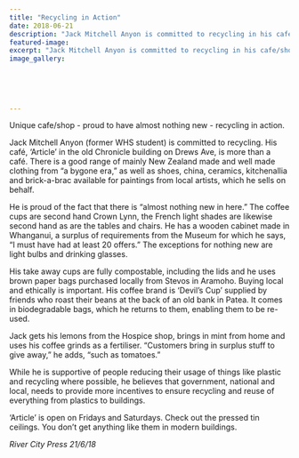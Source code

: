 ```yaml
---
title: "Recycling in Action"
date: 2018-06-21
description: "Jack Mitchell Anyon is committed to recycling in his cafe/shop..."
featured-image: 
excerpt: "Jack Mitchell Anyon is committed to recycling in his cafe/shop."
image_gallery:
	
	
	
	
	
---
```


<p><span>Unique cafe/shop - proud to have almost nothing new - recycling in action.</span></p>
<p><span><span>Jack Mitchell Anyon (former WHS student) is committed to recycling. His caf&eacute;, &lsquo;Article&rsquo; in the old Chronicle building on Drews Ave, is more than a caf&eacute;. There is a good range of mainly New Zealand made and well made clothing from &ldquo;a bygone era,&rdquo; as well as shoes, china, ceramics, kitchenallia and brick-a-brac available for paintings from local artists, which he sells on behalf.</span><br /></span></p>
<p><span><span>He is proud of the fact that there is &ldquo;almost nothing&nbsp;</span><span class="text_exposed_show">new in here.&rdquo; The coffee cups are second hand Crown Lynn, the French light shades are likewise second hand as are the tables and chairs. He has a wooden cabinet made in Whanganui, a surplus of requirements from the Museum for which he says, &ldquo;I must have had at least 20 offers.&rdquo; The exceptions for nothing new are light bulbs and drinking glasses.<br /></span></span></p>
<p><span><span class="text_exposed_show">His take away cups are fully compostable, including the lids and he uses brown paper bags purchased locally from Stevos in Aramoho. Buying local and ethically is important. His coffee brand is &lsquo;Devil&rsquo;s Cup&rsquo; supplied by friends who roast their beans at the back of an old bank in Patea. It comes in biodegradable bags, which he returns to them, enabling them to be re-used.<br /></span></span></p>
<p><span><span class="text_exposed_show">Jack gets his lemons from the Hospice shop, brings in mint from home and uses his coffee grinds as a fertiliser. &ldquo;Customers bring in surplus stuff to give away,&rdquo; he adds, &ldquo;such as tomatoes.&rdquo;<br /></span></span></p>
<p><span><span class="text_exposed_show">While he is supportive of people reducing their usage of things like plastic and recycling where possible, he believes that government, national and local, needs to provide more incentives to ensure recycling and reuse of everything from plastics to buildings.&nbsp;<br /></span></span></p>
<p><span><span class="text_exposed_show">&lsquo;Article&rsquo; is open on Fridays and Saturdays. Check out the pressed tin ceilings. You don&rsquo;t get anything like them in modern buildings.</span></span></p>
<p><em><span class="text_exposed_show">River City Press 21/6/18</span></em></p>

